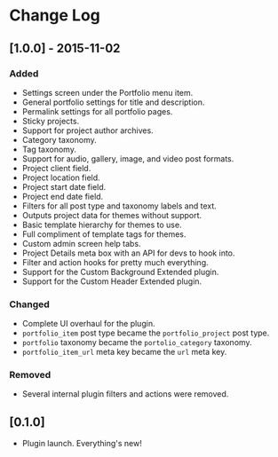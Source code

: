 # Change Log

## [1.0.0] - 2015-11-02

### Added

* Settings screen under the Portfolio menu item.
* General portfolio settings for title and description.
* Permalink settings for all portfolio pages.
* Sticky projects.
* Support for project author archives.
* Category taxonomy.
* Tag taxonomy.
* Support for audio, gallery, image, and video post formats.
* Project client field.
* Project location field.
* Project start date field.
* Project end date field.
* Filters for all post type and taxonomy labels and text.
* Outputs project data for themes without support.
* Basic template hierarchy for themes to use.
* Full compliment of template tags for themes.
* Custom admin screen help tabs.
* Project Details meta box with an API for devs to hook into.
* Filter and action hooks for pretty much everything.
* Support for the Custom Background Extended plugin.
* Support for the Custom Header Extended plugin.

### Changed

* Complete UI overhaul for the plugin.
* `portfolio_item` post type became the `portfolio_project` post type.
* `portfolio` taxonomy became the `portolio_category` taxonomy.
* `portfolio_item_url` meta key became the `url` meta key.

### Removed

* Several internal plugin filters and actions were removed.

## [0.1.0]

* Plugin launch.  Everything's new!